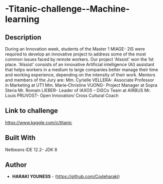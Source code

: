 # -Titanic-challenge--Machine-learning
## Description
During an Innovation week, students of the Master 1 MIAGE- 2IS were required to develop an innovative project to address some of the most common issues faced by remote workers.
Our project 'AIssist' won the 1st place. 'AIssist' consists of an innovative Artificial intelligence (AI) assistant that helps workers in a medium to large companies better manage their time and working experience, depending on the intensity of their work.
Mentors and members of the Jury are:
Mm. Cyrielle VELLERA- Associate Professor in Marketing at UT1
Mm. Marie‐Christine VUONG- Project Manager at Sopra Steria
Mr. Romain LIEBER- Leader of IAXO5 – DiSCo Team at AIRBUS
Mr. Louis PRUVOST- Open Innovation/ Cross Cultural Coach

## Link to challenge
https://www.kaggle.com/c/titanic

## Built With
Netbeans IDE 12.2- JDK 8

## Author
* **HARAKI YOUNESS** - (https://github.com/Codeharaki)
